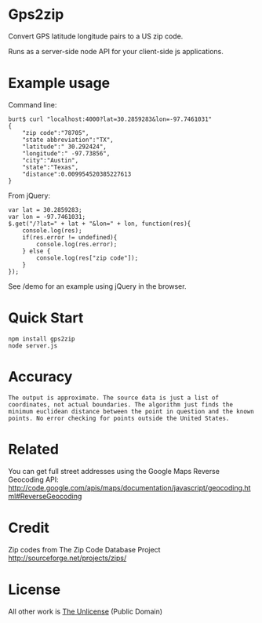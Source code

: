 
# Gps2zip
Convert GPS latitude longitude pairs to a US zip code.

Runs as a server-side node API for your client-side js applications. 

# Example usage
Command line:
	
	burt$ curl "localhost:4000?lat=30.2859283&lon=-97.7461031"
	{
		"zip code":"78705",
		"state abbreviation":"TX",
		"latitude":" 30.292424",
		"longitude":" -97.73856",
		"city":"Austin",
		"state":"Texas",
		"distance":0.009954520385227613
	}

From jQuery:

	var lat = 30.2859283;
	var lon = -97.7461031;
	$.get("/?lat=" + lat + "&lon=" + lon, function(res){
		console.log(res);
		if(res.error != undefined){
			console.log(res.error);
		} else {
			console.log(res["zip code"]);
		}
	});


See /demo for an example using jQuery in the browser.

# Quick Start

	npm install gps2zip
	node server.js

# Accuracy
	The output is approximate. The source data is just a list of coordinates, not actual boundaries. The algorithm just finds the minimum euclidean distance between the point in question and the known points. No error checking for points outside the United States.
# Related

You can get full street addresses using the Google Maps Reverse Geocoding API:
http://code.google.com/apis/maps/documentation/javascript/geocoding.html#ReverseGeocoding

# Credit

Zip codes from The Zip Code Database Project
http://sourceforge.net/projects/zips/

# License

All other work is [The Unlicense](http://unlicense.org/) (Public Domain)


